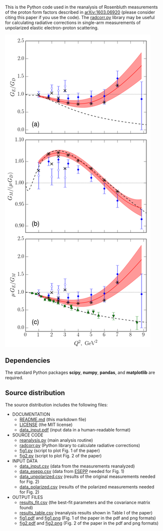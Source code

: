 This is the Python code used in the reanalysis of Rosenbluth measurements of the proton form factors described in [arXiv:1603.06920](http://arxiv.org/abs/1603.06920) (please consider citing this paper if you use the code). The [radcorr.py](radcorr.py) library may be useful for calculating radiative corrections in single-arm measurements of unpolarized elastic electron-proton scattering.

![Fig. 2 from arXiv:1603.06920](fig2.png)

## Dependencies

The standard Python packages **scipy**, **numpy**, **pandas**, and **matplotlib** are required.

## Source distribution

The source distribution includes the following files:

* DOCUMENTATION
  * [README.md](README.md) (this markdown file)
  * [LICENSE](LICENSE) (the MIT license)
  * [data_input.pdf](data_input.pdf) (input data in a human-readable format)
* SOURCE CODE
  * [reanalysis.py](reanalysis.py) (main analysis routine)
  * [radcorr.py](radcorr.py) (Python library to calculate radiative corrections)
  * [fig1.py](fig1.py) (script to plot Fig. 1 of the paper)
  * [fig2.py](fig2.py) (script to plot Fig. 2 of the paper)
* INPUT DATA
  * [data_input.csv](data_input.csv) (data from the measurements reanalyzed)
  * [data_esepp.csv](data_esepp.csv) (data from [ESEPP](https://github.com/gramolin/esepp/) needed for Fig. 1)
  * [data_unpolarized.csv](data_unpolarized.csv) (results of the original measurements needed for Fig. 2)
  * [data_polarized.csv](data_polarized.csv) (results of the polarized measurements needed for Fig. 2)
* OUTPUT FILES
  * [results_fit.csv](results_fit.csv) (the best-fit parameters and the covariance matrix found)
  * [results_table.csv](results_table.csv) (reanalysis results shown in Table I of the paper)
  * [fig1.pdf](fig1.pdf) and [fig1.png](fig1.png) (Fig. 1 of the paper in the pdf and png formats)
  * [fig2.pdf](fig2.pdf) and [fig2.png](fig2.png) (Fig. 2 of the paper in the pdf and png formats)
